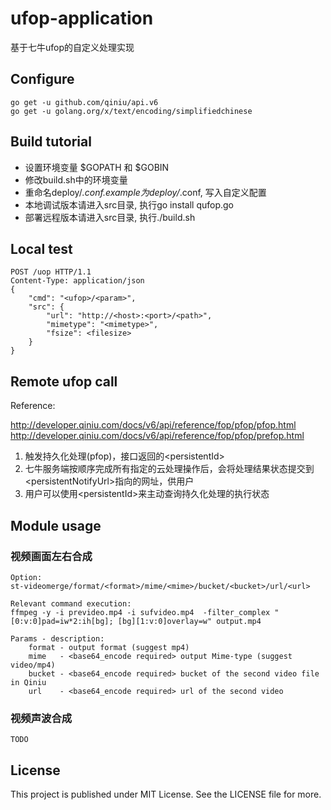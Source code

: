# ufop-application
基于七牛ufop的自定义处理实现

## Configure

```
go get -u github.com/qiniu/api.v6
go get -u golang.org/x/text/encoding/simplifiedchinese
```

## Build tutorial

* 设置环境变量 $GOPATH 和 $GOBIN
* 修改build.sh中的环境变量
* 重命名deploy/*.conf.example为deploy/*.conf, 写入自定义配置
* 本地调试版本请进入src目录, 执行go install qufop.go
* 部署远程版本请进入src目录, 执行./build.sh

## Local test

```
POST /uop HTTP/1.1
Content-Type: application/json
{
    "cmd": "<ufop>/<param>",
    "src": {
        "url": "http://<host>:<port>/<path>",
        "mimetype": "<mimetype>",
        "fsize": <filesize>
    }
}
```

## Remote ufop call

Reference: 

http://developer.qiniu.com/docs/v6/api/reference/fop/pfop/pfop.html
http://developer.qiniu.com/docs/v6/api/reference/fop/pfop/prefop.html

1. 触发持久化处理(pfop)，接口返回的\<persistentId>
2. 七牛服务端按顺序完成所有指定的云处理操作后，会将处理结果状态提交到\<persistentNotifyUrl>指向的网址，供用户
3. 用户可以使用\<persistentId>来主动查询持久化处理的执行状态

## Module usage

### 视频画面左右合成

```
Option:
st-videomerge/format/<format>/mime/<mime>/bucket/<bucket>/url/<url>

Relevant command execution: 
ffmpeg -y -i prevideo.mp4 -i sufvideo.mp4  -filter_complex "[0:v:0]pad=iw*2:ih[bg]; [bg][1:v:0]overlay=w" output.mp4

Params - description:
    format - output format (suggest mp4)
    mime   - <base64_encode required> output Mime-type (suggest video/mp4)
    bucket - <base64_encode required> bucket of the second video file in Qiniu
    url    - <base64_encode required> url of the second video
```

### 视频声波合成

```
TODO
```

## License

This project is published under MIT License. See the LICENSE file for more.




